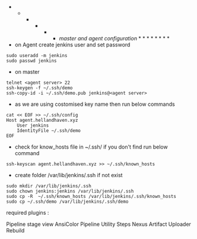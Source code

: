 * * * * * * *master and agent configuration* * * * * * * * *
* on Agent create jenkins user and set password
```
sudo useradd -m jenkins 
sudo passwd jenkins
```
* on master
```
telnet <agent server> 22
ssh-keygen -f ~/.ssh/demo
ssh-copy-id -i ~/.ssh/demo.pub jenkins@<agent server>
```
* as we are using costomised key name then run below commands
```
cat << EOF >> ~/.ssh/config
Host agent.hellandhaven.xyz
    User jenkins
    IdentityFile ~/.ssh/demo
EOF
```
* check for know_hosts file in ~/.ssh/ if you don't find run below command
```
ssh-keyscan agent.hellandhaven.xyz >> ~/.ssh/known_hosts
```
* create folder /var/lib/jenkins/.ssh if not exist
```
sudo mkdir /var/lib/jenkins/.ssh
sudo chown jenkins:jenkins /var/lib/jenkins/.ssh
sudo cp -R  ~/.ssh/known_hosts /var/lib/jenkins/.ssh/known_hosts
sudo cp ~/.ssh/demo /var/lib/jenkins/.ssh/demo
```

required plugins : 

Pipeline stage view
AnsiColor
Pipeline Utility Steps
Nexus Artifact Uploader
Rebuild